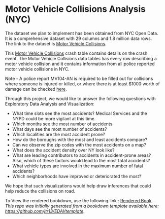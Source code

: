 # Motor Vehicle Collisions Analysis (NYC)

The dataset we plan to implement has been obtained from NYC Open Data. It is a comprehensive dataset with 29 columns and 1.8 million data rows. The link to the dataset is [Motor Vehicle Collisions](https://data.cityofnewyork.us/Public-Safety/Motor-Vehicle-Collisions-Crashes/h9gi-nx95). 

This [Motor Vehicle Collisions](https://data.cityofnewyork.us/Public-Safety/Motor-Vehicle-Collisions-Crashes/h9gi-nx95) crash table contains details on the crash event. The Motor Vehicle Collisions data tables has every row describing a motor vehicle collision and it contains information from all police reported motor vehicle collisions in NYC.

Note - A police report MV104-AN is required to be filled out for collisions where someone is injured or killed, or where there is at least $1000 worth of damage can be checked [here](https://www.nhtsa.gov/sites/nhtsa.dot.gov/files/documents/ny_overlay_mv-104an_rev05_2004.pdf).

Through this project, we would like to answer the following questions with Exploratory Data Analysis and Visualization:

* What time slots see the most accidents? Medical Services and the NYPD could be more vigilant at this time.
* Which months see the most number of accidents
* What days see the most number of accidents?
* Which localities are the most accident prone?
* How do the boroughs with the most and least accidents compare?
* Can we observe the zip codes with the most accidents on a map?
* What does the accident density over NY look like?
* What are leading contributors to accidents in accident-prone areas? Also, which of these factors would lead to the most fatal accidents?
* What vehicle types are involved in the maximum number of fatal accidents?
* Which neighborhoods have improved or deteriorated the most?

We hope that such visualizations would help draw inferences that could help reduce the collisions on road.

To View the rendered bookdown, use the following link :
[Rendered Book](https://arunitmaity.github.io/Motor-Vehicle-Crash-Analysis/)
*This repo was initially generated from a bookdown template available here: https://github.com/jtr13/EDAVtemplate.*	
